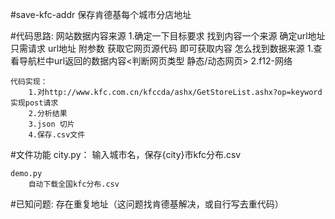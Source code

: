 #save-kfc-addr
保存肯德基每个城市分店地址<br>

#代码思路:
    网站数据内容来源
        1.确定一下目标要求
        找到内容一个来源 确定url地址 
        只需请求 url地址 附参数 获取它网页源代码 即可获取内容
        怎么找到数据来源
            1.查看导航栏中url返回的数据内容<判断网页类型 静态/动态网页>
            2.f12-网络

    代码实现：
        1.对http://www.kfc.com.cn/kfccda/ashx/GetStoreList.ashx?op=keyword实现post请求
        2.分析结果
        3.json 切片
        4.保存.csv文件

#文件功能
    city.py：
        输入城市名，保存{city}市kfc分布.csv

    demo.py
        自动下载全国kfc分布.csv

#已知问题:
    存在重复地址（这问题找肯德基解决，或自行写去重代码）
